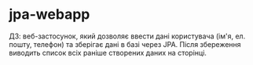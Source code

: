 # jpa-webapp

ДЗ: веб-застосунок, який дозволяє ввести дані користувача (ім'я, ел. пошту, телефон) та зберігає дані в базі через JPA.
Після збереження виводить список всіх раніше створених даних на сторінці.
